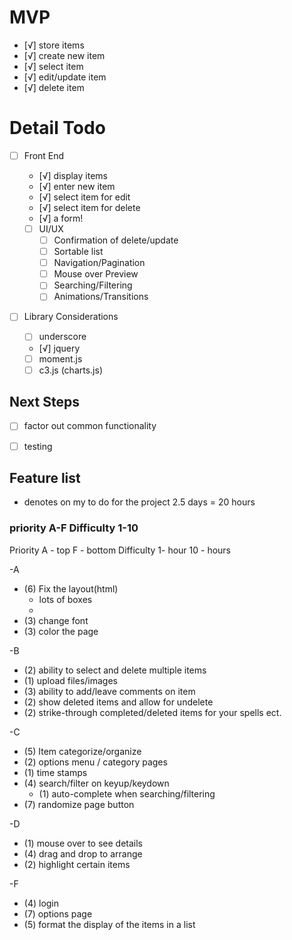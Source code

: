 # MVP
- [√] store items
 - [√] create new item
 - [√] select item
 - [√] edit/update item
 - [√] delete item


 # Detail Todo
 - [ ] Front End
   - [√] display items
   - [√] enter new item
   - [√] select item for edit
   - [√] select item for delete
   - [√] a form!

   - [ ] UI/UX
     - [ ] Confirmation of delete/update
     - [ ] Sortable list
     - [ ] Navigation/Pagination
     - [ ] Mouse over Preview
     - [ ] Searching/Filtering
     - [ ] Animations/Transitions

  - [ ] Library Considerations
    - [ ] underscore
    - [√] jquery
    - [ ] moment.js
    - [ ] c3.js (charts.js)

 ## Next Steps

  - [ ] factor out common functionality
  - [ ] testing


  ## Feature list
  * denotes on my to do for the project
  2.5 days = 20 hours

  
  ### priority A-F Difficulty 1-10

  Priority A - top F - bottom
  Difficulty 1-  hour   10 -  hours



-A
- (6) Fix the layout(html)
  - lots of boxes
  -
- (3) change font
- (3) color the page

-B
- (2) ability to select and delete multiple items
- (1) upload files/images
- (3) ability to add/leave comments on item
- (2) show deleted items and allow for undelete
- (2) strike-through completed/deleted items for your spells ect.

-C
- (5) Item categorize/organize
- (2) options menu / category pages
- (1) time stamps
- (4) search/filter on keyup/keydown
  - (1) auto-complete when searching/filtering 
- (7) randomize page button

-D
- (1) mouse over to see details
- (4) drag and drop to arrange
- (2) highlight certain items

-F
- (4) login
- (7) options page 
- (5) format the display of the items in a list